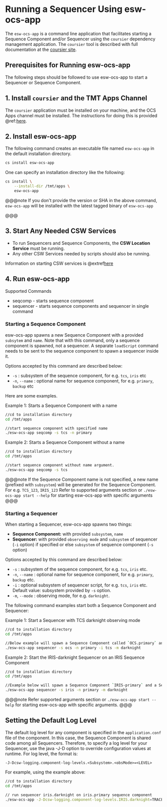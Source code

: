 # Running a Sequencer Using esw-ocs-app

The `esw-ocs-app` is a command line application that facilitates starting a Sequence Component and/or Sequencer 
using the `coursier` dependency management application. The `coursier` tool is described with full documentation 
at the [coursier site](https://get-coursier.io).

## Prerequisites for Running esw-ocs-app

The following steps should be followed to use esw-ocs-app to start a Sequencer or Sequence Component.

## 1. Install `coursier` and the TMT Apps Channel

The `coursier` application must be installed on your machine, and the OCS Apps channel must be installed.
The instructions for doing this is provided @ref:[here](../technical/apps/getting-apps.md).

## 2. Install esw-ocs-app

The following command creates an executable file named `esw-ocs-app` in the default installation directory.

```bash
cs install esw-ocs-app
```

One can specify an installation directory like the following:

```bash
cs install \
    --install-dir /tmt/apps \
    esw-ocs-app
```

@@@note
If you don't provide the version or SHA in the above command, `esw-ocs-app` will be installed with the latest tagged binary of `esw-ocs-app`

@@@

## 3. Start Any Needed CSW Services

* To run Sequencers and Sequence Components, the **CSW Location Service** must be running.
* Any other CSW Services needed by scripts should also be running.

Information on starting CSW services is @extref[here](csw:commons/apps)

## 4. Run esw-ocs-app

Supported Commands

* seqcomp - starts sequence component
* sequencer - starts sequence components and sequencer in single command

### Starting a Sequence Component

esw-ocs-app spawns a new Sequence Component with a provided `subsytem` and `name`.
Note that with this command, only a sequence component is spawned, not a sequencer.
A separate `loadScript` command needs to be sent to the sequence component to spawn a sequencer inside it.

Options accepted by this command are described below:

* `-s` : subsystem of the sequence component, for e.g. `tcs`, `iris` etc
* `-n`, `--name` : optional name for sequence component, for e.g. `primary`, `backup` etc

Here are some examples.

Example 1: Starts a Sequence Component with a name

```bash
//cd to installation directory
cd /tmt/apps

//start sequence component with specified name
./esw-ocs-app seqcomp -s tcs -n primary
```

Example 2: Starts a Sequence Component without a name

```bash
//cd to installation directory
cd /tmt/apps

//start sequence component without name argument.
./esw-ocs-app seqcomp -s tcs
```

@@@note
If the Sequence Component name is not specified, a new name (prefixed with `subsystem`) will be generated for the Sequence Component.
For e.g. `TCS_123`, `IRIS_123`
Refer to supported arguments section or `./esw-ocs-app start --help` for starting esw-ocs-app with specific arguments
@@@

### Starting a Sequencer

When starting a Sequencer, esw-ocs-app spawns two things:

* **Sequence Component:** with provided `subsystem`, `name`
* **Sequencer:** with provided `observing mode` and
`subsystem` of sequencer (`-i` option) if specified or else `subsystem` of sequence component (`-s` option)

Options accepted by this command are described below:

 * `-s` : subsystem of the sequence component, for e.g. `tcs`, `iris` etc.
 * `-n`, `--name` : optional name for sequence component, for e.g. `primary`, `backup` etc.
 * `-i` : optional subsystem of sequencer script, for e.g. `tcs`, `iris` etc. Default value: subsystem provided by `-s` option.
 * `-m`, `--mode` : observing mode, for e.g. `darknight`.

The following command examples start both a Sequence Component and Sequencer:

Example 1: Start a Sequencer with TCS darknight observing mode
```bash
//cd to installation directory
cd /tmt/apps

//Below example will spawn a Sequence Component called `OCS.primary` and a Sequencer `TCS.darknight` in it.
./esw-ocs-app sequencer -s ocs -n primary -i tcs -m darknight
```

Example 2: Start the IRIS-darknight Sequencer on an IRIS Sequence Component
```bash
//cd to installation directory
cd /tmt/apps

//Example below will spawn a Sequence Component `IRIS-primary` and a Sequencer `IRIS-darknight` in it.
./esw-ocs-app sequencer -s iris -n primary -m darknight

```

@@@note
Refer supported arguments section or `./esw-ocs-app start --help` for starting esw-ocs-app with specific arguments.
@@@

## Setting the Default Log Level
The default log level for any component is specified in the `application.conf` file of the component.  In this case,
the Sequence Component is shared code among all Sequencers.  Therefore, to specify a log level for your Sequencer,
use the java -J-D option to override configuration values at runtime.  For log level, the format is:

```
-J-Dcsw-logging.component-log-levels.<Subsystem>.<obsMode>=<LEVEL>
```

For example, using the example above:

```bash
//cd to installation directory
cd /tmt/apps

// run sequencer iris.darknight on iris.primary sequence component
./esw-ocs-app -J-Dcsw-logging.component-log-levels.IRIS.darknight=TRACE sequencer -s iris -n primary -m darknight
```
